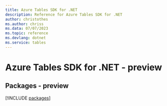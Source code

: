 ```yaml
---
title: Azure Tables SDK for .NET
description: Reference for Azure Tables SDK for .NET
author: christothes
ms.author: chriss
ms.data: 07/07/2023
ms.topic: reference
ms.devlang: dotnet
ms.service: tables
---
```

# Azure Tables SDK for .NET - preview
## Packages - preview
[!INCLUDE [packages](tables-index.md)]